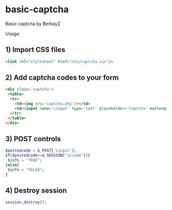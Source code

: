 # basic-captcha
Basic captcha by BerkayZ

Usage:

## 1) Import CSS files
```html
<link rel="stylesheet" href="css/captcha.css"/>
```

## 2) Add captcha codes to your form
```html
<div class='captcha'>
 <table>
  <tr>
    <td><img src='captcha.php'/></td>
    <td><input name='cinput' type='text' placeholder='Captcha' maxlength='5'/></td>
  </tr>
 </table>
</div>
```

## 3) POST controls
```php
$postedcode = $_POST['cinput'];
if($postedcode==$_SESSION["sccode"]){
 $info = "TRUE";
}else{
 $info = "FALSE";
}
```

## 4) Destroy session
```php
session_destroy(); 
```
